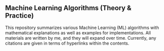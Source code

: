 ## Machine Learning Algorithms (Theory & Practice)

This repository summarizes various Machine Learning (ML) algorithms with mathematical explanations as well as examples for implementations. All materials are written by me, and they will expand over time. Currently, any citations are given in terms of hyperlinks within the contents.
